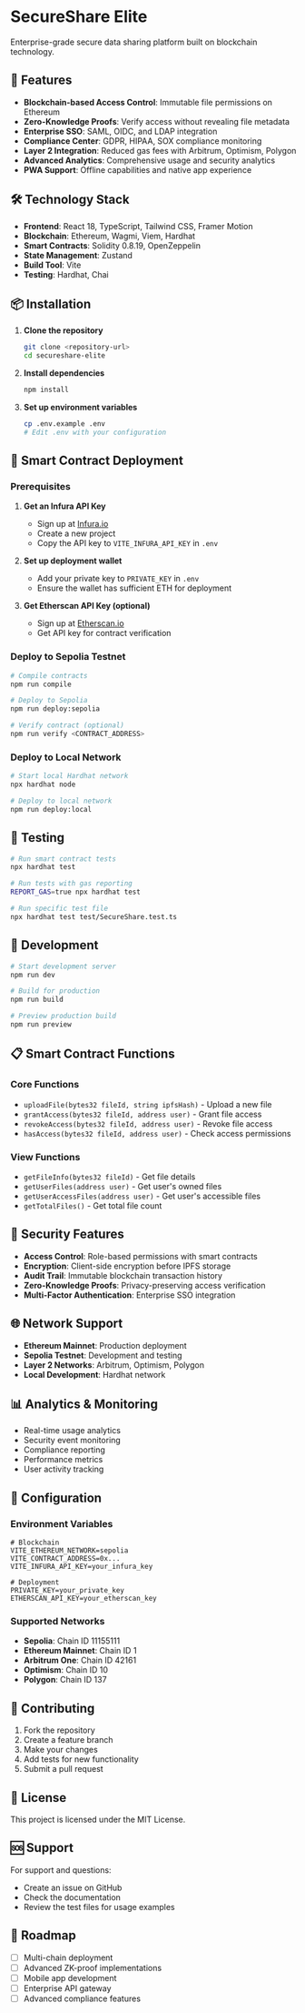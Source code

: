 # SecureShare Elite

Enterprise-grade secure data sharing platform built on blockchain technology.

## 🚀 Features

- **Blockchain-based Access Control**: Immutable file permissions on Ethereum
- **Zero-Knowledge Proofs**: Verify access without revealing file metadata
- **Enterprise SSO**: SAML, OIDC, and LDAP integration
- **Compliance Center**: GDPR, HIPAA, SOX compliance monitoring
- **Layer 2 Integration**: Reduced gas fees with Arbitrum, Optimism, Polygon
- **Advanced Analytics**: Comprehensive usage and security analytics
- **PWA Support**: Offline capabilities and native app experience

## 🛠️ Technology Stack

- **Frontend**: React 18, TypeScript, Tailwind CSS, Framer Motion
- **Blockchain**: Ethereum, Wagmi, Viem, Hardhat
- **Smart Contracts**: Solidity 0.8.19, OpenZeppelin
- **State Management**: Zustand
- **Build Tool**: Vite
- **Testing**: Hardhat, Chai

## 📦 Installation

1. **Clone the repository**
   ```bash
   git clone <repository-url>
   cd secureshare-elite
   ```

2. **Install dependencies**
   ```bash
   npm install
   ```

3. **Set up environment variables**
   ```bash
   cp .env.example .env
   # Edit .env with your configuration
   ```

## 🔧 Smart Contract Deployment

### Prerequisites

1. **Get an Infura API Key**
   - Sign up at [Infura.io](https://infura.io)
   - Create a new project
   - Copy the API key to `VITE_INFURA_API_KEY` in `.env`

2. **Set up deployment wallet**
   - Add your private key to `PRIVATE_KEY` in `.env`
   - Ensure the wallet has sufficient ETH for deployment

3. **Get Etherscan API Key (optional)**
   - Sign up at [Etherscan.io](https://etherscan.io)
   - Get API key for contract verification

### Deploy to Sepolia Testnet

```bash
# Compile contracts
npm run compile

# Deploy to Sepolia
npm run deploy:sepolia

# Verify contract (optional)
npm run verify <CONTRACT_ADDRESS>
```

### Deploy to Local Network

```bash
# Start local Hardhat network
npx hardhat node

# Deploy to local network
npm run deploy:local
```

## 🧪 Testing

```bash
# Run smart contract tests
npx hardhat test

# Run tests with gas reporting
REPORT_GAS=true npx hardhat test

# Run specific test file
npx hardhat test test/SecureShare.test.ts
```

## 🚀 Development

```bash
# Start development server
npm run dev

# Build for production
npm run build

# Preview production build
npm run preview
```

## 📋 Smart Contract Functions

### Core Functions

- `uploadFile(bytes32 fileId, string ipfsHash)` - Upload a new file
- `grantAccess(bytes32 fileId, address user)` - Grant file access
- `revokeAccess(bytes32 fileId, address user)` - Revoke file access
- `hasAccess(bytes32 fileId, address user)` - Check access permissions

### View Functions

- `getFileInfo(bytes32 fileId)` - Get file details
- `getUserFiles(address user)` - Get user's owned files
- `getUserAccessFiles(address user)` - Get user's accessible files
- `getTotalFiles()` - Get total file count

## 🔐 Security Features

- **Access Control**: Role-based permissions with smart contracts
- **Encryption**: Client-side encryption before IPFS storage
- **Audit Trail**: Immutable blockchain transaction history
- **Zero-Knowledge Proofs**: Privacy-preserving access verification
- **Multi-Factor Authentication**: Enterprise SSO integration

## 🌐 Network Support

- **Ethereum Mainnet**: Production deployment
- **Sepolia Testnet**: Development and testing
- **Layer 2 Networks**: Arbitrum, Optimism, Polygon
- **Local Development**: Hardhat network

## 📊 Analytics & Monitoring

- Real-time usage analytics
- Security event monitoring
- Compliance reporting
- Performance metrics
- User activity tracking

## 🔧 Configuration

### Environment Variables

```env
# Blockchain
VITE_ETHEREUM_NETWORK=sepolia
VITE_CONTRACT_ADDRESS=0x...
VITE_INFURA_API_KEY=your_infura_key

# Deployment
PRIVATE_KEY=your_private_key
ETHERSCAN_API_KEY=your_etherscan_key
```

### Supported Networks

- **Sepolia**: Chain ID 11155111
- **Ethereum Mainnet**: Chain ID 1
- **Arbitrum One**: Chain ID 42161
- **Optimism**: Chain ID 10
- **Polygon**: Chain ID 137

## 🤝 Contributing

1. Fork the repository
2. Create a feature branch
3. Make your changes
4. Add tests for new functionality
5. Submit a pull request

## 📄 License

This project is licensed under the MIT License.

## 🆘 Support

For support and questions:
- Create an issue on GitHub
- Check the documentation
- Review the test files for usage examples

## 🎯 Roadmap

- [ ] Multi-chain deployment
- [ ] Advanced ZK-proof implementations
- [ ] Mobile app development
- [ ] Enterprise API gateway
- [ ] Advanced compliance features
